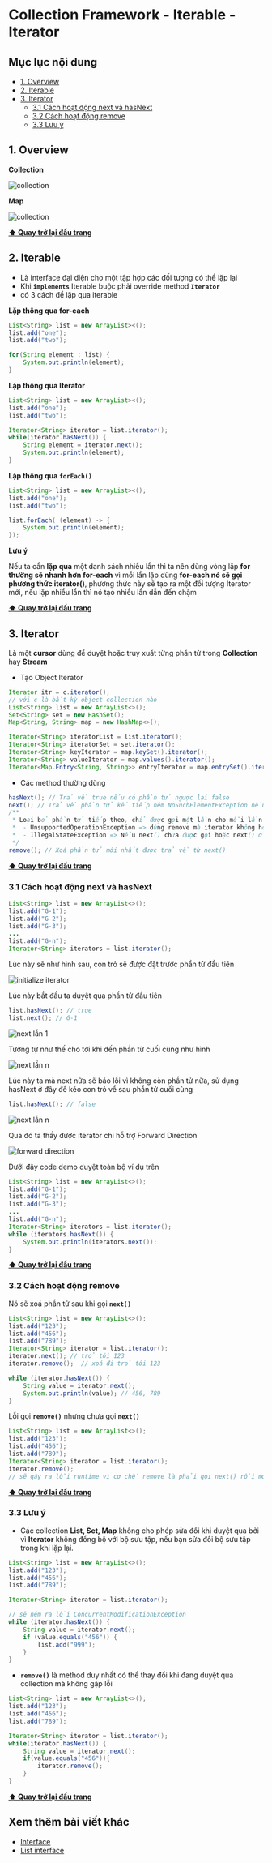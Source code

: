 # Collection Framework - Iterable - Iterator

## Mục lục nội dung

- [1. Overview](#1-overview)
- [2. Iterable](#2-iterable)
- [3. Iterator](#3-iterator)
  - [3.1 Cách hoạt động next và hasNext](#31-cách-hoạt-động-next-và-hasnext)
  - [3.2 Cách hoạt động remove](#32-cách-hoạt-động-remove)
  - [3.3 Lưu ý](#33-lưu-ý)

## 1. Overview

**Collection**

![collection](/assets/day24-collection.jpg)

**Map**

![collection](/assets/day24-map.jpg)

**[⬆ Quay trở lại đầu trang](#mục-lục-nội-dung)**

## 2. Iterable

- Là interface đại diện cho một tập hợp các đối tượng có thể lặp lại
- Khi **`implements`** Iterable buộc phải override method **`Iterator`**
- có 3 cách để lặp qua iterable

**Lặp thông qua for-each**

```java
List<String> list = new ArrayList><();
list.add("one");
list.add("two");

for(String element : list) {
    System.out.println(element);
}
```

**Lặp thông qua Iterator**

```java
List<String> list = new ArrayList><();
list.add("one");
list.add("two");

Iterator<String> iterator = list.iterator();
while(iterator.hasNext()) {
    String element = iterator.next();
    System.out.println(element);
}
```

**Lặp thông qua `forEach()`**

```java
List<String> list = new ArrayList><();
list.add("one");
list.add("two");

list.forEach( (element) -> {
    System.out.println(element);
});
```

**Lưu ý**

Nếu ta cần **lặp qua** một danh sách nhiều lần thì ta nên dùng vòng lặp **for thường sẽ nhanh hơn for-each** vì mỗi lần lặp dùng **for-each nó sẽ gọi phương thức iterator()**, phương thức này sẽ tạo ra một đối tượng Iterator mới, nếu lặp nhiều lần thì nó tạo nhiều lần dẫn đến chậm

**[⬆ Quay trở lại đầu trang](#mục-lục-nội-dung)**

## 3. Iterator

Là một **cursor** dùng để duyệt hoặc truy xuất từng phần tử trong **Collection** hay **Stream**

- Tạo Object Iterator

```java
Iterator itr = c.iterator();
// với c là bất kỳ object collection nào 
List<String> list = new ArrayList<>();
Set<String> set = new HashSet();
Map<String, String> map = new HashMap<>();

Iterator<String> iteratorList = list.iterator();
Iterator<String> iteratorSet = set.iterator();
Iterator<String> keyIterator = map.keySet().iterator();
Iterator<String> valueIterator = map.values().iterator();
Iterator<Map.Entry<String, String>> entryIterator = map.entrySet().iterator();
```

- Các method thường dùng

```java
hasNext(); // Trả về true nếu có phần tử ngược lại false
next(); // Trả về phần tử kế tiếp ném NoSuchElementException nếu không có phần tử kế tiếp
/**
 * Loại bỏ phần tử tiếp theo, chỉ được gọi một lần cho mỗi lần next(), ném ra 2 ngoại lệ
 *  - UnsupportedOperationException => dùng remove mà iterator không hỗ trợ
 *  - IllegalStateException => Nếu next() chưa được gọi hoặc next() ở vị trí cuối cùng
 */
remove(); // Xoá phần tử mới nhất được trả về từ next()
```

**[⬆ Quay trở lại đầu trang](#mục-lục-nội-dung)**

### 3.1 Cách hoạt động next và hasNext

```java
List<String> list = new ArrayList<>();
list.add("G-1");
list.add("G-2");
list.add("G-3");
...
list.add("G-n");
Iterator<String> iterators = list.iterator();
```

Lúc này sẽ như hình sau, con trỏ sẽ được đặt trước phần tử đầu tiên

![initialize iterator](/assets/day24-iterator1.jpg)

Lúc này bắt đầu ta duyệt qua phần tử đầu tiên

```java
list.hasNext(); // true
list.next(); // G-1
```

![next lần 1](/assets/day24-iterator2.jpg)

Tương tự như thế cho tới khi đến phần tử cuối cùng như hình

![next lần n](/assets/day24-iterator3.jpg)

Lúc này ta mà next nữa sẽ báo lỗi vì không còn phần tử nữa, sử dụng hasNext ở đây để kéo con trỏ về sau phần tử cuối cùng

```java
list.hasNext(); // false
```

![next lần n](/assets/day24-iterator4.jpg)

Qua đó ta thấy được iterator chỉ hỗ trợ Forward Direction

![forward direction](/assets/day24-iterator5.jpg)

Dưới đây code demo duyệt toàn bộ ví dụ trên

```java
List<String> list = new ArrayList<>();
list.add("G-1");
list.add("G-2");
list.add("G-3");
...
list.add("G-n");
Iterator<String> iterators = list.iterator();
while (iterators.hasNext()) {
    System.out.println(iterators.next());
}
```

**[⬆ Quay trở lại đầu trang](#mục-lục-nội-dung)**

### 3.2 Cách hoạt động remove

Nó sẽ xoá phần tử sau khi gọi **`next()`**

```java
List<String> list = new ArrayList<>();
list.add("123");
list.add("456");
list.add("789");
Iterator<String> iterator = list.iterator();
iterator.next(); // trỏ tới 123
iterator.remove();  // xoá đi trỏ tới 123

while (iterator.hasNext()) {
    String value = iterator.next();
    System.out.println(value); // 456, 789
}
```

Lỗi gọi **`remove()`** nhưng chưa gọi **`next()`**

```java
List<String> list = new ArrayList<>();
list.add("123");
list.add("456");
list.add("789");
Iterator<String> iterator = list.iterator();
iterator.remove();
// sẽ gây ra lỗi runtime vì cơ chế remove là phải gọi next() rồi mới remove() được
```

**[⬆ Quay trở lại đầu trang](#mục-lục-nội-dung)**

### 3.3 Lưu ý

- Các collection **List, Set, Map** không cho phép sửa đổi khi duyệt qua bởi vì **Iterator** không đồng bộ với bộ sưu tập, nếu bạn sửa đổi bộ sưu tập trong khi lặp lại.

```java
List<String> list = new ArrayList<>();
list.add("123");
list.add("456");
list.add("789");

Iterator<String> iterator = list.iterator();

// sẽ ném ra lỗi ConcurrentModificationException
while (iterator.hasNext()) {
    String value = iterator.next();
    if (value.equals("456")) {
        list.add("999");
    }
}
```

- **`remove()`** là method duy nhất có thể thay đổi khi đang duyệt qua collection mà không gặp lỗi

```java
List<String> list = new ArrayList<>();
list.add("123");
list.add("456");
list.add("789");

Iterator<String> iterator = list.iterator();
while(iterator.hasNext()) {
    String value = iterator.next();
    if(value.equals("456")){
        iterator.remove();
    }
}
```

**[⬆ Quay trở lại đầu trang](#mục-lục-nội-dung)**

## Xem thêm bài viết khác

- [Interface](day023.md)
- [List interface](day025.md)
